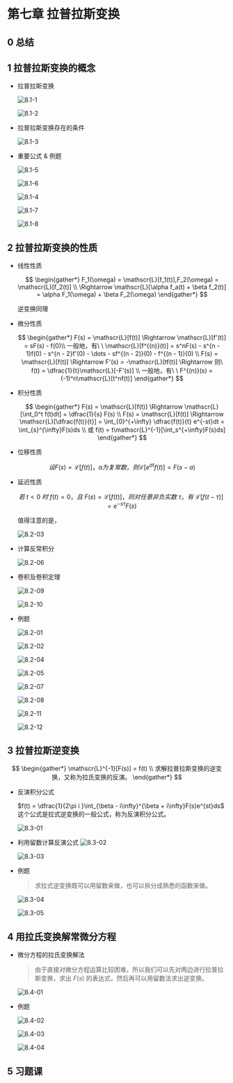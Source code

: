 # 第七章 拉普拉斯变换

## 0 总结

## 1 拉普拉斯变换的概念

- 拉普拉斯变换

    ![8.1-1](images/8/8.1-1.png)

    ![8.1-2](images/8/8.1-2.png)

- 拉普拉斯变换存在的条件

    ![8.1-3](images/8/8.1-3.png)

- 重要公式 & 例题

    ![8.1-5](images/8/8.1-5.png)

    ![8.1-6](images/8/8.1-6.png)

    ![8.1-4](images/8/8.1-4.png)

    ![8.1-7](images/8/8.1-7.png)

    ![8.1-8](images/8/8.1-8.png)

## 2 拉普拉斯变换的性质

- 线性性质

    $$
    \begin{gather*}
      F_1(\omega) = \mathscr{L}[f_1(t)],F_2(\omega) = \mathscr{L}[f_2(t)] \\
      \Rightarrow \mathscr{L}[\alpha f_a(t) + \beta f_2(t)] = \alpha F_1(\omega) + \beta F_2(\omega)
    \end{gather*}
    $$

    逆变换同理
  
- 微分性质

    $$
    \begin{gather*}
      F(s) = \mathscr{L}[f(t)] \Rightarrow \mathscr{L}[f'(t)] = sF(s) - f(0)\\
      一般地，有\ \ \mathscr{L}[f^{(n)}(t)] = s^nF(s) - s^{n - 1}f(0) - s^{n - 2}f'(0) - \dots - sf^{(n - 2)}(0) - f^{(n - 1)}(0) \\
      F(s) = \mathscr{L}[f(t)] \Rightarrow F'(s) = -\mathscr{L}[tf(t)] \Rightarrow 则\ f(t) = \dfrac{1}{t}\mathscr{L}[-F'(s)] \\
      一般地，有\ \ F^{(n)}(s) = (-1)^n\mathscr{L}[t^nf(t)]
    \end{gather*}
    $$
  
- 积分性质

    $$
    \begin{gather*}
      F(s) = \mathscr{L}[f(t)] \Rightarrow \mathscr{L}[\int_0^t f(t)dt] = \dfrac{1}{s} F(s) \\
      F(s) = \mathscr{L}[f(t)] \Rightarrow \mathscr{L}[\dfrac{f(t)}{t}] =  \int_{0}^{+\infty} \dfrac{f(t)}{t} e^{-st}dt = \int_{s}^{\infty}F(s)ds \\
      或 f(t) = t\mathscr{L}^{-1}[\int_s^{+\infty}F(s)ds]
    \end{gather*}
    $$
  
- 位移性质

    $$
      设 F(s) = \mathscr{L}[f(t)]， a 为复常数，则 \mathscr{L}[e^{at}f(t)] = F(s - a)
    $$
  
- 延迟性质

    $$
      若\ t < 0\ 时\ f(t) = 0，且\ F(s) = \mathscr{L}[f(t)]，则对任意非负实数\ \tau，有\ \mathscr{L}[f(t - \tau)] = e^{-s\tau}F(s)
    $$

    值得注意的是，

    ![8.2-03](images/8/8.2-03.png)

- 计算反常积分

    ![8.2-06](images/8/8.2-06.png)

- 卷积及卷积定理

    ![8.2-09](images/8/8.2-09.png)
  
    ![8.2-10](images/8/8.2-10.png)
  
- 例题

    ![8.2-01](images/8/8.2-01.png)

    ![8.2-02](images/8/8.2-02.png)

    ![8.2-04](images/8/8.2-04.png)

    ![8.2-05](images/8/8.2-05.png)

    ![8.2-07](images/8/8.2-07.png)

    ![8.2-08](images/8/8.2-08.png)

    ![8.2-11](images/8/8.2-11.png)

    ![8.2-12](images/8/8.2-12.png)

## 3 拉普拉斯逆变换

$$
\begin{gather*}
    \mathscr{L}^{-1}[F(s)] = f(t) \\
    求解拉普拉斯变换的逆变换，又称为拉氏变换的反演。
\end{gather*}
$$

- 反演积分公式

    $f(t) = \dfrac{1}{2\pi i }\int_{\beta - i\infty}^{\beta + i\infty}F(s)e^{st}ds$ 这个公式是拉式逆变换的一般公式，称为反演积分公式。

    ![8.3-01](images/8/8.3-01.png)

- 利用留数计算反演公式
    ![8.3-02](images/8/8.3-02.png)

    ![8.3-03](images/8/8.3-03.png)

- 例题

    > 求拉式逆变换既可以用留数来做，也可以拆分成熟悉的函数来做。

    ![8.3-04](images/8/8.3-04.png)

    ![8.3-05](images/8/8.3-05.png)

## 4 用拉氏变换解常微分方程

- 微分方程的拉氏变换解法

    > 由于直接对微分方程运算比较困难，所以我们可以先对两边进行拉普拉斯变换，求出 $F(s)$ 的表达式，然后再可以用留数法求出逆变换。

    ![8.4-01](images/8/8.4-01.png)

- 例题

    ![8.4-02](images/8/8.4-02.png)

    ![8.4-03](images/8/8.4-03.png)

    ![8.4-04](images/8/8.4-04.png)

## 5 习题课
